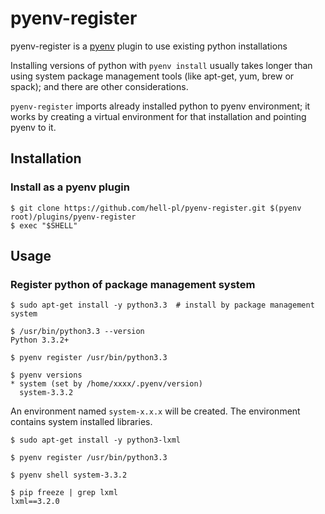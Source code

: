 pyenv-register
==============
pyenv-register is a [pyenv](https://github.com/yyuu/pyenv) plugin
to use existing python installations

Installing versions of python with `pyenv install` usually takes longer than using system package management tools (like apt-get, yum, brew or spack); and there are other considerations.

`pyenv-register` imports already installed python to pyenv environment; it works by creating a virtual environment for that installation and pointing pyenv to it.

Installation
------------

### Install as a pyenv plugin

    $ git clone https://github.com/hell-pl/pyenv-register.git $(pyenv root)/plugins/pyenv-register
    $ exec "$SHELL"

Usage
-----

### Register python of package management system

    $ sudo apt-get install -y python3.3  # install by package management system

    $ /usr/bin/python3.3 --version
    Python 3.3.2+

    $ pyenv register /usr/bin/python3.3

    $ pyenv versions
    * system (set by /home/xxxx/.pyenv/version)
      system-3.3.2

An environment named `system-x.x.x` will be created.
The environment contains system installed libraries.

    $ sudo apt-get install -y python3-lxml

    $ pyenv register /usr/bin/python3.3

    $ pyenv shell system-3.3.2

    $ pip freeze | grep lxml
    lxml==3.2.0

